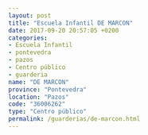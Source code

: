 ```yaml
---
layout: post
title: "Escuela Infantil DE MARCON"
date: 2017-09-20 20:57:05 +0200
categories:
- Escuela Infantil
- pontevedra
- pazos
- Centro público
- guarderia
name: "DE MARCON"
province: "Pontevedra"
location: "Pazos"
code: "36006262"
type: "Centro público"
permalink: /guarderias/de-marcon.html
---
```

